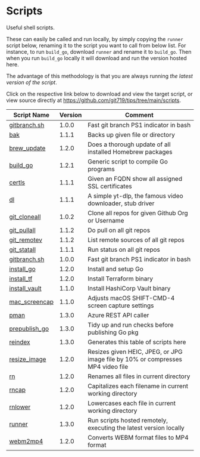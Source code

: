 # Scripts
Useful shell scripts.

These can easily be called and run locally, by simply copying the `runner` script below, renaming it to the script you want to call from below list. For instance, to run `build_go`, download `runner` and rename it to `build_go`. Then when you run `build_go` locally it will download and run the version hosted here.

The advantage of this methodology is that you are always running _the latest version of the script_.

Click on the respective link below to download and view the target script, or view source directly at <https://github.com/git719/tips/tree/main/scripts>.

| Script Name | Version    | Comment               |
|-------------|------------|-----------------------|
| [gitbranch.sh](gitbranch.sh) | 1.0.0      | Fast git branch PS1 indicator in bash |
| [bak](bak)  | 1.1.1      | Backs up given file or directory |
| [brew_update](brew_update) | 1.2.0      | Does a thorough update of all installed Homebrew packages |
| [build_go](build_go) | 1.2.1      | Generic script to compile Go programs |
| [certls](certls) | 1.1.1      | Given an FQDN show all assigned SSL certificates  |
| [dl](dl)    | 1.1.1      | A simple yt-dlp, the famous video downloader, stub driver |
| [git_cloneall](git_cloneall) | 1.0.2      | Clone all repos for given Github Org or Username |
| [git_pullall](git_pullall) | 1.1.2      | Do pull on all git repos |
| [git_remotev](git_remotev) | 1.1.2      | List remote sources of all git repos |
| [git_statall](git_statall) | 1.1.1      | Run status on all git repos |
| [gitbranch.sh](gitbranch.sh) | 1.0.0      | Fast git branch PS1 indicator in bash |
| [install_go](install_go) | 1.2.0      | Install and setup Go  |
| [install_tf](install_tf) | 1.2.0      | Install Terraform binary |
| [install_vault](install_vault) | 1.1.0      | Install HashiCorp Vault binary |
| [mac_screencap](mac_screencap) | 1.1.0      | Adjusts macOS SHIFT-CMD-4 screen capture settings |
| [pman](pman) | 1.3.0      | Azure REST API caller |
| [prepublish_go](prepublish_go) | 1.3.0      | Tidy up and run checks before publishing Go pkg |
| [reindex](reindex) | 1.3.0      | Generates this table of scripts here |
| [resize_image](resize_image) | 1.2.0      | Resizes given HEIC, JPEG, or JPG image file by 10% or compresses MP4 video file |
| [rn](rn)    | 1.2.0      | Renames all files in current directory |
| [rncap](rncap) | 1.2.0      | Capitalizes each filename in current working directory |
| [rnlower](rnlower) | 1.2.0      | Lowercases each file in current working directory |
| [runner](runner) | 1.3.0      | Run scripts hosted remotely, executing the latest version locally |
| [webm2mp4](webm2mp4) | 1.2.0      | Converts WEBM format files to MP4 format |
